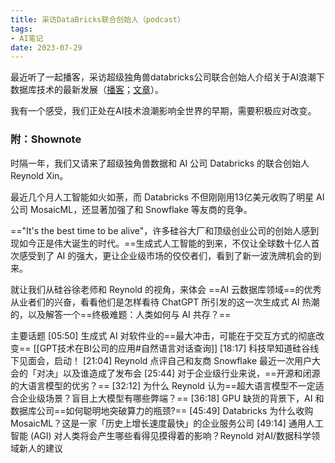 ```yaml
---
title: 采访DataBricks联合创始人（podcast）
tags: 
- AI笔记
date: 2023-07-29
---
```


最近听了一起播客，采访超级独角兽databricks公司联合创始人介绍关于AI浪潮下数据库技术的最新发展（[播客](https://podcasts.apple.com/cn/podcast/whats-next-%E7%A7%91%E6%8A%80%E6%97%A9%E7%9F%A5%E9%81%93/id1494812579?i=1000622346061)；[文章](https://mp.weixin.qq.com/s/SlzIyqhSLcRdBVfeyJbtjw)）。

我有一个感受，我们正处在AI技术浪潮影响全世界的早期，需要积极应对改变。

### 附：Shownote

时隔一年，我们又请来了超级独角兽数据和 AI 公司 Databricks 的联合创始人 Reynold Xin。

最近几个月人工智能如火如荼，而 Databricks 不但刚刚用13亿美元收购了明星 AI 公司 MosaicML，还显著加强了和 Snowflake 等友商的竞争。

=="It's the best time to be alive"，许多硅谷大厂和顶级创业公司的创始人感到现如今正是伟大诞生的时代。==生成式人工智能的到来，不仅让全球数十亿人首次感受到了 AI 的强大，更让企业级市场的佼佼者们，看到了新一波洗牌机会的到来。

就让我们从硅谷徐老师和 Reynold 的视角，来体会 ==AI 云数据库领域==的优秀从业者们的兴奋，看看他们是怎样看待 ChatGPT 所引发的这一次生成式 AI 热潮的，以及解答一个==终极难题：人类如何与 AI 共存？==

主要话题
[05:50] 生成式 AI 对软件业的==最大冲击，可能在于交互方式的彻底改变== [[GPT技术在BI公司的应用#自然语言对话查询]]
[18:17] 科技早知道硅谷线下见面会，启动！
[21:04] Reynold 点评自己和友商 Snowflake 最近一次用户大会的「对决」以及谁造成了发布会
[25:44] 对于企业级行业来说，==开源和闭源的大语言模型的优劣？== 
[32:12] 为什么 Reynold 认为==超大语言模型不一定适合企业级场景？盲目上大模型有哪些弊端？==
[36:18] GPU 缺货的背景下，AI 和数据库公司==如何聪明地突破算力的瓶颈?==
[45:49] Databricks 为什么收购 MosaicML？这是一家「历史上增长速度最快」的企业服务公司
[49:14] 通用人工智能 (AGI) 对人类将会产生哪些看得见摸得着的影响？Reynold 对AI/数据科学领域新人的建议